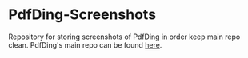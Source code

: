 # PdfDing-Screenshots
Repository for storing screenshots of PdfDing in order keep main repo clean. PdfDing's
main repo can be found [here](https://github.com/mrmn2/PdfDing).
